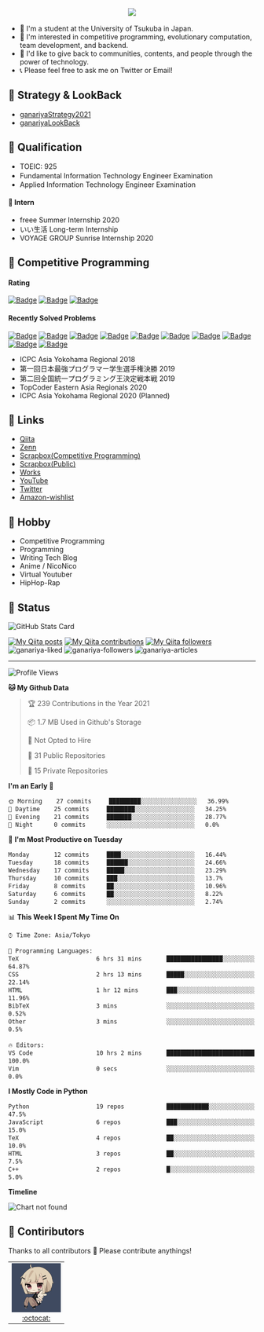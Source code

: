 <!-- 
```bash
$ docker run --rm ganariya/ganariya:ascii

  __ _  __ _ _ __   __ _ _ __(_)_   _  __ _
 / _` |/ _` | '_ \ / _` | '__| | | | |/ _` |
| (_| | (_| | | | | (_| | |  | | |_| | (_| |
 \__, |\__,_|_| |_|\__,_|_|  |_|\__, |\__,_|
 |___/                          |___/

``` -->

<div align="center">
  <img src="https://media1.tenor.com/images/231ed5e3ad49ebbfd3770031cc1b3f75/tenor.gif?itemid=7432079"/>
</div>

- 🏫 I'm a student at the University of Tsukuba in Japan.
- 🌱 I'm interested in competitive programming, evolutionary computation, team development, and backend.
- 💖 I'd like to give back to communities, contents, and people through the power of technology.
- 📞 Please feel free to ask me on Twitter or Email!

## 🐾 Strategy & LookBack

- [ganariyaStrategy2021](https://docs.google.com/presentation/d/1K4m_vTmV9x2ZvDPesYVIBST0K_h1jNjBMLhQwkdlSCQ)
- [ganariyaLookBack](https://drive.google.com/drive/folders/16P73HK-dLVChC2ivkYosRIY9bT6VXmaC?usp=sharing)

## 🐾 Qualification

- TOEIC: 925
- Fundamental Information Technology Engineer Examination　
- Applied Information Technology Engineer Examination

#### 🐾 Intern

- freee Summer Internship 2020
- いい生活 Long-term Internship
- VOYAGE GROUP Sunrise Internship 2020

## 🐾 Competitive Programming

#### Rating

[![Badge](https://cp-logo.vercel.app/atcoder/ganariya2525)](https://atcoder.jp/users/ganariya2525) [![Badge](https://cp-logo.vercel.app/codeforces/ganariya)](https://codeforces.com/profile/ganariya) [![Badge](https://cp-logo.vercel.app/yukicoder/ganariya)](https://yukicoder.me/users/3037)

<!--START_SECTION:custom_action-->
#### Recently Solved Problems
[![Badge](https://img.shields.io/static/v1?label=ABC191D%200&message=WA&color=yellow)](https://atcoder.jp/contests/abc191/submissions/20135536)
[![Badge](https://img.shields.io/static/v1?label=ABC191D%200&message=WA&color=yellow)](https://atcoder.jp/contests/abc191/submissions/20135517)
[![Badge](https://img.shields.io/static/v1?label=ABC191D%200&message=WA&color=yellow)](https://atcoder.jp/contests/abc191/submissions/20024290)
[![Badge](https://img.shields.io/static/v1?label=ABC191D%200&message=WA&color=yellow)](https://atcoder.jp/contests/abc191/submissions/20024277)
[![Badge](https://img.shields.io/static/v1?label=ABC191D%200&message=WA&color=yellow)](https://atcoder.jp/contests/abc191/submissions/20024233)
[![Badge](https://img.shields.io/static/v1?label=ABC191E%20500&message=AC&color=brightgreen)](https://atcoder.jp/contests/abc191/submissions/20023895)
[![Badge](https://img.shields.io/static/v1?label=ABC191B%20200&message=AC&color=brightgreen)](https://atcoder.jp/contests/abc191/submissions/20023536)
[![Badge](https://img.shields.io/static/v1?label=ABC191A%20100&message=AC&color=brightgreen)](https://atcoder.jp/contests/abc191/submissions/20023518)
[![Badge](https://img.shields.io/static/v1?label=ABC190E%20500&message=AC&color=brightgreen)](https://atcoder.jp/contests/abc190/submissions/19832603)
[![Badge](https://img.shields.io/static/v1?label=ABC190E%20500&message=AC&color=brightgreen)](https://atcoder.jp/contests/abc190/submissions/19832577)

<!--END_SECTION:custom_action-->

- ICPC Asia Yokohama Regional 2018
- 第一回日本最強プログラマー学生選手権決勝 2019
- 第二回全国統一プログラミング王決定戦本戦 2019
- TopCoder Eastern Asia Regionals 2020
- ICPC Asia Yokohama Regional 2020 (Planned)

## 🐾 Links

- [Qiita](https://qiita.com/ganariya)
- [Zenn](https://zenn.dev/ganariya)
- [Scrapbox(Competitive Programming)](https://scrapbox.io/ganariya-competitive/)
- [Scrapbox(Public)](https://scrapbox.io/ganariya-public/)
- [Works](https://ganariya.github.io/works/)
- [YouTube](https://www.youtube.com/channel/UCPTKMrRhOSf30v59Ktbpl1A)
- [Twitter](https://twitter.com/ganariya)
- [Amazon-wishlist](https://www.amazon.co.jp/hz/wishlist/ls/7297J1ZN3DSH)

## 🐾 Hobby

- Competitive Programming
- Programming
- Writing Tech Blog
- Anime / NicoNico
- Virtual Youtuber
- HipHop-Rap

## 🐾 Status

![GitHub Stats Card](https://github-readme-stats.vercel.app/api?username=Ganariya&count_private=true&show_icons=true&theme=dracula)


[![My Qiita posts](https://qiita-badge.apiapi.app/s/ganariya/posts.svg)](http://qiita.com/ganariya) 
[![My Qiita contributions](https://qiita-badge.apiapi.app/s/ganariya/contributions.svg)](http://qiita.com/ganariya) [![My Qiita followers](https://qiita-badge.apiapi.app/s/ganariya/followers.svg)](http://qiita.com/ganariya)  
![ganariya-liked](https://zenn-badge.ganariya.vercel.app/ganariya/liked)
![ganariya-followers](https://zenn-badge.ganariya.vercel.app/ganariya/followers)
![ganariya-articles](https://zenn-badge.ganariya.vercel.app/ganariya/articles)

---

<!--START_SECTION:waka-->
![Profile Views](http://img.shields.io/badge/Profile%20Views-141-blue)

**🐱 My Github Data** 

> 🏆 239 Contributions in the Year 2021
 > 
> 📦 1.7 MB Used in Github's Storage 
 > 
> 🚫 Not Opted to Hire
 > 
> 📜 31 Public Repositories 
 > 
> 🔑 15 Private Repositories  
 > 
**I'm an Early 🐤** 

```text
🌞 Morning    27 commits     █████████░░░░░░░░░░░░░░░░   36.99% 
🌆 Daytime    25 commits     ████████░░░░░░░░░░░░░░░░░   34.25% 
🌃 Evening    21 commits     ███████░░░░░░░░░░░░░░░░░░   28.77% 
🌙 Night      0 commits      ░░░░░░░░░░░░░░░░░░░░░░░░░   0.0%

```
📅 **I'm Most Productive on Tuesday** 

```text
Monday       12 commits     ████░░░░░░░░░░░░░░░░░░░░░   16.44% 
Tuesday      18 commits     ██████░░░░░░░░░░░░░░░░░░░   24.66% 
Wednesday    17 commits     █████░░░░░░░░░░░░░░░░░░░░   23.29% 
Thursday     10 commits     ███░░░░░░░░░░░░░░░░░░░░░░   13.7% 
Friday       8 commits      ██░░░░░░░░░░░░░░░░░░░░░░░   10.96% 
Saturday     6 commits      ██░░░░░░░░░░░░░░░░░░░░░░░   8.22% 
Sunday       2 commits      ░░░░░░░░░░░░░░░░░░░░░░░░░   2.74%

```


📊 **This Week I Spent My Time On** 

```text
⌚︎ Time Zone: Asia/Tokyo

💬 Programming Languages: 
TeX                      6 hrs 31 mins       ████████████████░░░░░░░░░   64.87% 
CSS                      2 hrs 13 mins       █████░░░░░░░░░░░░░░░░░░░░   22.14% 
HTML                     1 hr 12 mins        ███░░░░░░░░░░░░░░░░░░░░░░   11.96% 
BibTeX                   3 mins              ░░░░░░░░░░░░░░░░░░░░░░░░░   0.52% 
Other                    3 mins              ░░░░░░░░░░░░░░░░░░░░░░░░░   0.5%

🔥 Editors: 
VS Code                  10 hrs 2 mins       █████████████████████████   100.0% 
Vim                      0 secs              ░░░░░░░░░░░░░░░░░░░░░░░░░   0.0%

```

**I Mostly Code in Python** 

```text
Python                   19 repos            ████████████░░░░░░░░░░░░░   47.5% 
JavaScript               6 repos             ███░░░░░░░░░░░░░░░░░░░░░░   15.0% 
TeX                      4 repos             ██░░░░░░░░░░░░░░░░░░░░░░░   10.0% 
HTML                     3 repos             ██░░░░░░░░░░░░░░░░░░░░░░░   7.5% 
C++                      2 repos             █░░░░░░░░░░░░░░░░░░░░░░░░   5.0%

```


**Timeline**

![Chart not found](https://raw.githubusercontent.com/Ganariya/Ganariya/master/charts/bar_graph.png) 


<!--END_SECTION:waka-->

## 🐾 Contiributors

Thanks to all contributors 🎉
Please contribute anythings!

<table>
  <tr>
    <td align="center"><a href="https://github.com/Ganariya"><img src="https://github.com/Ganariya/Ganariya/blob/master/ganariya.png?raw=true" width="100px;" alt="ganariya"/><br /><a href="https://github.com/Ganariya" title="Code">:octocat: </a></a></td>
  </tr>
</table>








